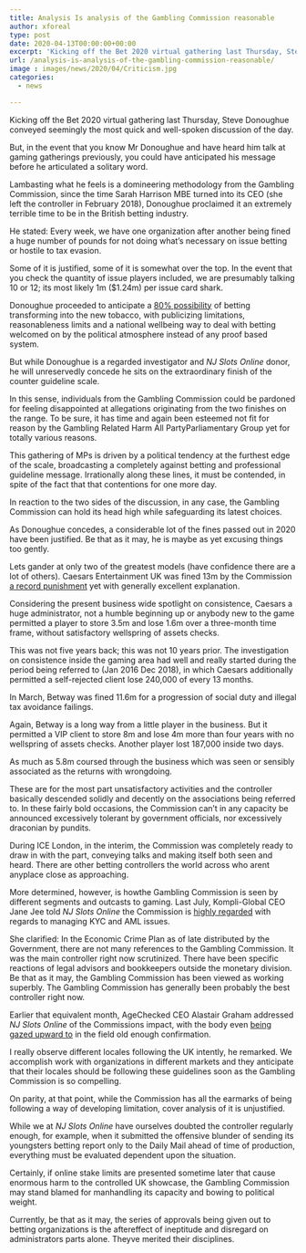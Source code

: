 ```yaml
---
title: Analysis Is analysis of the Gambling Commission reasonable
author: xforeal 
type: post
date: 2020-04-13T00:00:00+00:00
excerpt: 'Kicking off the Bet 2020 virtual gathering last Thursday, Steve Donoughue conveyed seemingly the most quick and well-spoken discussion of the day '
url: /analysis-is-analysis-of-the-gambling-commission-reasonable/
image : images/news/2020/04/Criticism.jpg
categories:
  - news

---
```

Kicking off the Bet 2020 virtual gathering last Thursday, Steve Donoughue conveyed seemingly the most quick and well-spoken discussion of the day. 

But, in the event that you know Mr Donoughue and have heard him talk at gaming gatherings previously, you could have anticipated his message before he articulated a solitary word. 

Lambasting what he feels is a domineering methodology from the Gambling Commission, since the time Sarah Harrison MBE turned into its CEO (she left the controller in February 2018), Donoughue proclaimed it an extremely terrible time to be in the British betting industry. 

He stated: Every week, we have one organization after another being fined a huge number of pounds for not doing what&#8217;s necessary on issue betting or hostile to tax evasion. 

Some of it is justified, some of it is somewhat over the top. In the event that you check the quantity of issue players included, we are presumably talking 10 or 12; its most likely 1m ($1.24m) per issue card shark. 

Donoughue proceeded to anticipate a [80&percnt; possibility][1] of betting transforming into the new tobacco, with publicizing limitations, reasonableness limits and a national wellbeing way to deal with betting welcomed on by the political atmosphere instead of any proof based system. 

But while Donoughue is a regarded investigator and _NJ Slots Online_ donor, he will unreservedly concede he sits on the extraordinary finish of the counter guideline scale. 

In this sense, individuals from the Gambling Commission could be pardoned for feeling disappointed at allegations originating from the two finishes on the range. To be sure, it has time and again been esteemed not fit for reason by the Gambling Related Harm All PartyParliamentary Group yet for totally various reasons. 

This gathering of MPs is driven by a political tendency at the furthest edge of the scale, broadcasting a completely against betting and professional guideline message. Irrationally along these lines, it must be contended, in spite of the fact that that contentions for one more day. 

In reaction to the two sides of the discussion, in any case, the Gambling Commission can hold its head high while safeguarding its latest choices. 

As Donoughue concedes, a considerable lot of the fines passed out in 2020 have been justified. Be that as it may, he is maybe as yet excusing things too gently. 

Lets gander at only two of the greatest models (have confidence there are a lot of others). Caesars Entertainment UK was fined 13m by the Commission [a record punishment][1] yet with generally excellent explanation. 

Considering the present business wide spotlight on consistence, Caesars a huge administrator, not a humble beginning up or anybody new to the game permitted a player to store 3.5m and lose 1.6m over a three-month time frame, without satisfactory wellspring of assets checks. 

This was not five years back; this was not 10 years prior. The investigation on consistence inside the gaming area had well and really started during the period being referred to (Jan 2016 Dec 2018), in which Caesars additionally permitted a self-rejected client lose 240,000 of every 13 months. 

In March, Betway was fined 11.6m for a progression of social duty and illegal tax avoidance failings. 

Again, Betway is a long way from a little player in the business. But it permitted a VIP client to store 8m and lose 4m more than four years with no wellspring of assets checks. Another player lost 187,000 inside two days. 

As much as 5.8m coursed through the business which was seen or sensibly associated as the returns with wrongdoing. 

These are for the most part unsatisfactory activities and the controller basically descended solidly and decently on the associations being referred to. In these fairly bold occasions, the Commission can&#8217;t in any capacity be announced excessively tolerant by government officials, nor excessively draconian by pundits. 

During ICE London, in the interim, the Commission was completely ready to draw in with the part, conveying talks and making itself both seen and heard. There are other betting controllers the world across who arent anyplace close as approaching. 

More determined, however, is howthe Gambling Commission is seen by different segments and outcasts to gaming. Last July, Kompli-Global CEO Jane Jee told _NJ Slots Online_ the Commission is [highly regarded][1] with regards to managing KYC and AML issues. 

She clarified: In the Economic Crime Plan as of late distributed by the Government, there are not many references to the Gambling Commission. It was the main controller right now scrutinized. There have been specific reactions of legal advisors and bookkeepers outside the monetary division. Be that as it may, the Gambling Commission has been viewed as working superbly. The Gambling Commission has generally been probably the best controller right now. 

Earlier that equivalent month, AgeChecked CEO Alastair Graham addressed _NJ Slots Online_ of the Commissions impact, with the body even [being gazed upward to][1] in the field old enough confirmation. 

I really observe different locales following the UK intently, he remarked. We accomplish work with organizations in different markets and they anticipate that their locales should be following these guidelines soon as the Gambling Commission is so compelling. 

On parity, at that point, while the Commission has all the earmarks of being following a way of developing limitation, cover analysis of it is unjustified. 

While we at _NJ Slots Online_ have ourselves doubted the controller regularly enough, for example, when it submitted the offensive blunder of sending its youngsters betting report only to the Daily Mail ahead of time of production, everything must be evaluated dependent upon the situation. 

Certainly, if online stake limits are presented sometime later that cause enormous harm to the controlled UK showcase, the Gambling Commission may stand blamed for manhandling its capacity and bowing to political weight. 

Currently, be that as it may, the series of approvals being given out to betting organizations is the aftereffect of ineptitude and disregard on administrators parts alone. Theyve merited their disciplines.

 [1]: #